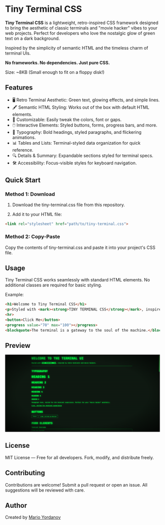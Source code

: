 # Tiny Terminal CSS

**Tiny Terminal CSS** is a lightweight, retro-inspired CSS framework designed to bring the aesthetic of classic terminals and "movie hacker" vibes to your web projects. Perfect for developers who love the nostalgic glow of green text on a dark background.

Inspired by the simplicity of semantic HTML and the timeless charm of terminal UIs.

**No frameworks. No dependencies. Just pure CSS.**

Size: ~8KB (Small enough to fit on a floppy disk!)

## Features

- 🖥️ Retro Terminal Aesthetic: Green text, glowing effects, and simple lines.
- 🖋️ Semantic HTML Styling: Works out of the box with default HTML elements.
- 🎨 Customizable: Easily tweak the colors, font or gaps.
- 🖱️ Interactive Elements: Styled buttons, forms, progress bars, and more.
- 📜 Typography: Bold headings, styled paragraphs, and flickering animations.
- 📊 Tables and Lists: Terminal-styled data organization for quick reference.
- 🔍 Details & Summary: Expandable sections styled for terminal specs.
- 🛠️ Accessibility: Focus-visible styles for keyboard navigation.

## Quick Start

### Method 1: Download
1. Download the tiny-terminal.css file from this repository.

2. Add it to your HTML file:

```html
<link rel="stylesheet" href="path/to/tiny-terminal.css">
```

### Method 2: Copy-Paste

Copy the contents of tiny-terminal.css and paste it into your project's CSS file.

## Usage

Tiny Terminal CSS works seamlessly with standard HTML elements. No additional classes are required for basic styling.

Example:

```html
<h1>Welcome to Tiny Terminal CSS</h1>
<p>Styled with <mark><strong>TINY TERMINAL CSS</strong></mark>, inspired by retro terminals and movie hackers.</p>
<hr>
<button>Click Me</button>
<progress value="70" max="100"></progress>
<blockquote>The terminal is a gateway to the soul of the machine.</blockquote>
```

## Preview

![Preview](preview.png)

## License

MIT License — Free for all developers. Fork, modify, and distribute freely.

## Contributing
Contributions are welcome! Submit a pull request or open an issue. All suggestions will be reviewed with care.

## Author
Created by [Mario Yordanov](https://github.com/mariovyord)